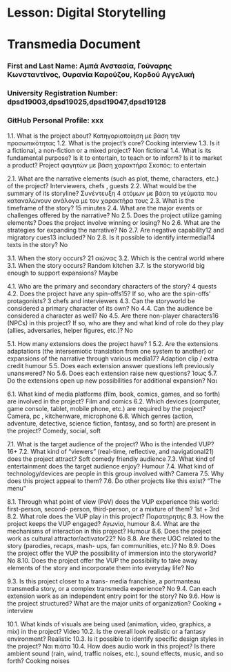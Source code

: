 # Lesson: Digital Storytelling
# Transmedia Document

### First and Last Name: Αμπά Ανστασία, Γούναρης Κωνσταντίνος, Ουρανία Καρούζου, Κορδού Αγγελική
### University Registration Number: dpsd19003,dpsd19025,dpsd19047,dpsd19128
### GitHub Personal Profile: xxx

1.1. What is the project about? Κατηγοριοποίηση με βάση την προσωπικότητας 
1.2. What is the project’s core? Cooking interview
1.3. Is it a fictional, a non-fiction or
a mixed project? Non fictional
1.4. What is its fundamental purpose? 
Is it to entertain, to teach or to inform? Is it to market a product? Project φαγητών με βάση χαρακτήρα Σκοπός: to entertain 


2.1. What are the narrative elements (such as plot, theme, characters, etc.) of the project? Interviewers, chefs , guests 
2.2. What would be the summary of its storyline? Συνέντευξη 4 ατόμων με βάση τα γεύματα που καταναλώνουν ανάλογα με τον χαρακτήρα τους 
2.3. What is the timeframe of the story? 15 minutes 
2.4. What are the major events or challenges offered by the narrative? No
2.5. Does the project utilize gaming elements? Does the project involve winning or losing? No
2.6. What are the strategies for expanding the narrative? No
2.7. Are negative capability12 and migratory cues13 included? No
2.8. Is it possible to identify intermedial14 texts in the story? No

3.1. When the story occurs? 21 αιώνας 
3.2. Which is the central world where 3.1. When the story occurs? Random kitchen 
3.7. Is the storyworld big enough to
support expansions? Maybe 

4.1. Who are the primary and secondary characters of the story? 4 quests 
4.2. Does the project have any spin-offs15?  If so, who are the spin-offs’ protagonists? 3 chefs and interviewers 
4.3. Can the storyworld be considered a primary character of its own? No
4.4. Can the audience be considered a character as well? No
4.5. Are there non-player characters16 (NPCs) in this project? If so, who are they and what kind of role do they play (allies, adversaries, helper figures, etc.)? No

5.1. How many extensions does the project have? 1
5.2. Are the extensions adaptations (the intersemiotic translation from one system to another) or expansions of the narrative through various media17? Adaption clip / extra credit humour
5.5. Does each extension answer questions left previously unanswered? No
5.6. Does each extension raise new questions? Ίσως 
5.7. Do the extensions open up new possibilities for additional expansion? Ναι 

6.1. What kind of media platforms (film, book, comics, games, and so forth) are involved in the project? Film and comics 
6.2. Which devices (computer, game console, tablet, mobile phone, etc.) are required by the project? Camera, pc , kitchenware, microphone 
6.8. Which genres (action, adventure, detective, science fiction, fantasy, and so forth) are present in the project? Comedy, social, soft 

7.1. What is the target audience of the project? Who is the intended VUP? 16+
7.2. What kind of “viewers” (real-time, reflective, and navigational21) does the project attract? Soft comedy friendly audience
7.3. What kind of entertainment does the target audience enjoy? Humour 
7.4. What kind of technology/devices are people in this group involved
with? Camera 
7.5. Why does this project appeal
to them?
7.6. Do other projects like this exist? “The menu”


8.1. Through what point of view (PoV) does the VUP experience this world: first-person, second- person, third-person, or a mixture of them? 1st + 3rd 
8.2. What role does the VUP play in this project? Παρατηρητής 
8.3. How the project keeps the VUP engaged? Αγωνία, humour 
8.4. What are the mechanisms of interaction in this project? Humour 
8.6. Does the project work as cultural attractor/activator22? No
8.8. Are there UGC related to the story (parodies, recaps, mash- ups, fan communities, etc.)? No
8.9. Does the project offer the VUP the possibility of immersion into the storyworld? No
8.10. Does the project offer the VUP the possibility to take away elements of the story and incorporate them into everyday life? No

9.3. Is this project closer to a trans- media franchise, a portmanteau transmedia story, or a complex transmedia experience? No
9.4. Can each extension work as an independent entry point for the story? No
9.6. How is the project structured? What are the major units of organization? Cooking + interview 

10.1. What kinds of visuals are being used (animation, video, graphics, a mix) in the project? Video 
10.2. Is the overall look realistic or a fantasy environment? Realistic 
10.3. Is it possible to identify specific design styles in the project? Ναι πιάτα 
10.4. How does audio work in this project? Is there ambient sound (rain, wind, traffic noises, etc.), sound effects, music, and so forth? Cooking noises